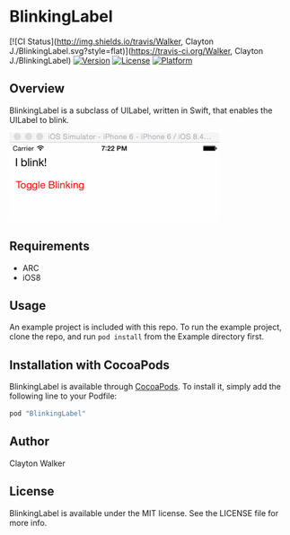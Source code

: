 # BlinkingLabel

[![CI Status](http://img.shields.io/travis/Walker, Clayton J./BlinkingLabel.svg?style=flat)](https://travis-ci.org/Walker, Clayton J./BlinkingLabel)
[![Version](https://img.shields.io/cocoapods/v/BlinkingLabel.svg?style=flat)](http://cocoapods.org/pods/BlinkingLabel)
[![License](https://img.shields.io/cocoapods/l/BlinkingLabel.svg?style=flat)](http://cocoapods.org/pods/BlinkingLabel)
[![Platform](https://img.shields.io/cocoapods/p/BlinkingLabel.svg?style=flat)](http://cocoapods.org/pods/BlinkingLabel)

## Overview

BlinkingLabel is a subclass of UILabel, written in Swift, that enables the UILabel to blink.

![](blinkinglabel.gif?raw=true "Blinking Label screenshot")

## Requirements
* ARC
* iOS8

## Usage

An example project is included with this repo. To run the example project, clone the repo, and run `pod install` from the Example directory first.

## Installation with CocoaPods

BlinkingLabel is available through [CocoaPods](http://cocoapods.org). To install
it, simply add the following line to your Podfile:

```ruby
pod "BlinkingLabel"
```

## Author

Clayton Walker

## License

BlinkingLabel is available under the MIT license. See the LICENSE file for more info.
